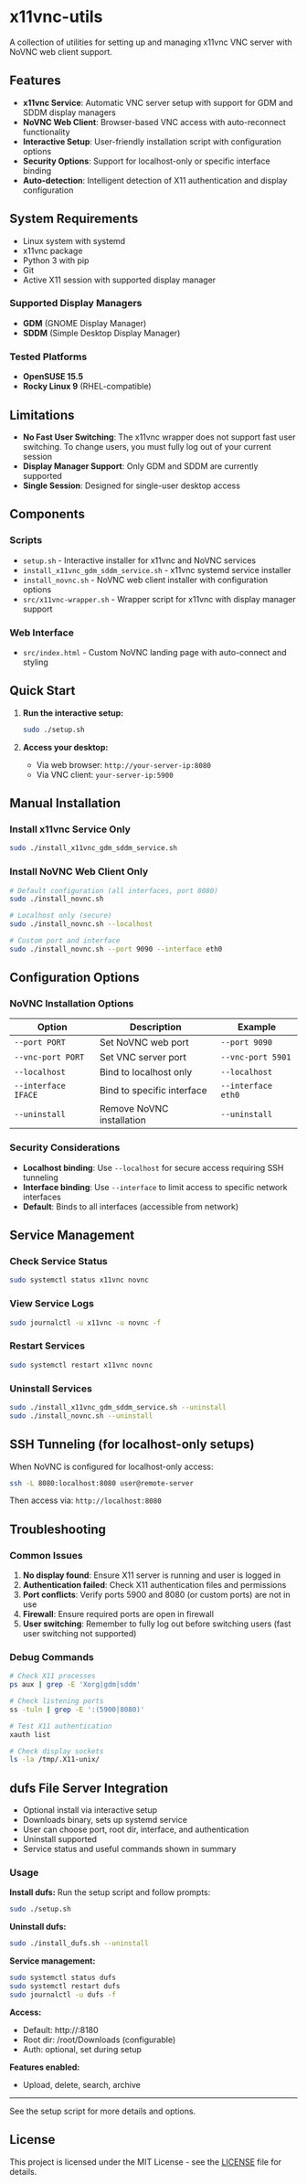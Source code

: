 # x11vnc-utils

A collection of utilities for setting up and managing x11vnc VNC server with NoVNC web client support.

## Features

- **x11vnc Service**: Automatic VNC server setup with support for GDM and SDDM display managers
- **NoVNC Web Client**: Browser-based VNC access with auto-reconnect functionality
- **Interactive Setup**: User-friendly installation script with configuration options
- **Security Options**: Support for localhost-only or specific interface binding
- **Auto-detection**: Intelligent detection of X11 authentication and display configuration

## System Requirements

- Linux system with systemd
- x11vnc package
- Python 3 with pip
- Git
- Active X11 session with supported display manager

### Supported Display Managers

- **GDM** (GNOME Display Manager)
- **SDDM** (Simple Desktop Display Manager)

### Tested Platforms

- **OpenSUSE 15.5**
- **Rocky Linux 9** (RHEL-compatible)

## Limitations

- **No Fast User Switching**: The x11vnc wrapper does not support fast user switching. To change users, you must fully log out of your current session
- **Display Manager Support**: Only GDM and SDDM are currently supported
- **Single Session**: Designed for single-user desktop access

## Components

### Scripts

- `setup.sh` - Interactive installer for x11vnc and NoVNC services
- `install_x11vnc_gdm_sddm_service.sh` - x11vnc systemd service installer
- `install_novnc.sh` - NoVNC web client installer with configuration options
- `src/x11vnc-wrapper.sh` - Wrapper script for x11vnc with display manager support

### Web Interface

- `src/index.html` - Custom NoVNC landing page with auto-connect and styling

## Quick Start

1. **Run the interactive setup:**

   ```bash
   sudo ./setup.sh
   ```

2. **Access your desktop:**
   - Via web browser: `http://your-server-ip:8080`
   - Via VNC client: `your-server-ip:5900`

## Manual Installation

### Install x11vnc Service Only

```bash
sudo ./install_x11vnc_gdm_sddm_service.sh
```

### Install NoVNC Web Client Only

```bash
# Default configuration (all interfaces, port 8080)
sudo ./install_novnc.sh

# Localhost only (secure)
sudo ./install_novnc.sh --localhost

# Custom port and interface
sudo ./install_novnc.sh --port 9090 --interface eth0
```

## Configuration Options

### NoVNC Installation Options

| Option              | Description                | Example            |
| ------------------- | -------------------------- | ------------------ |
| `--port PORT`       | Set NoVNC web port         | `--port 9090`      |
| `--vnc-port PORT`   | Set VNC server port        | `--vnc-port 5901`  |
| `--localhost`       | Bind to localhost only     | `--localhost`      |
| `--interface IFACE` | Bind to specific interface | `--interface eth0` |
| `--uninstall`       | Remove NoVNC installation  | `--uninstall`      |

### Security Considerations

- **Localhost binding**: Use `--localhost` for secure access requiring SSH tunneling
- **Interface binding**: Use `--interface` to limit access to specific network interfaces
- **Default**: Binds to all interfaces (accessible from network)

## Service Management

### Check Service Status

```bash
sudo systemctl status x11vnc novnc
```

### View Service Logs

```bash
sudo journalctl -u x11vnc -u novnc -f
```

### Restart Services

```bash
sudo systemctl restart x11vnc novnc
```

### Uninstall Services

```bash
sudo ./install_x11vnc_gdm_sddm_service.sh --uninstall
sudo ./install_novnc.sh --uninstall
```

## SSH Tunneling (for localhost-only setups)

When NoVNC is configured for localhost-only access:

```bash
ssh -L 8080:localhost:8080 user@remote-server
```

Then access via: `http://localhost:8080`

## Troubleshooting

### Common Issues

1. **No display found**: Ensure X11 server is running and user is logged in
2. **Authentication failed**: Check X11 authentication files and permissions
3. **Port conflicts**: Verify ports 5900 and 8080 (or custom ports) are not in use
4. **Firewall**: Ensure required ports are open in firewall
5. **User switching**: Remember to fully log out before switching users (fast user switching not supported)

### Debug Commands

```bash
# Check X11 processes
ps aux | grep -E 'Xorg|gdm|sddm'

# Check listening ports
ss -tuln | grep -E ':(5900|8080)'

# Test X11 authentication
xauth list

# Check display sockets
ls -la /tmp/.X11-unix/
```

## dufs File Server Integration

- Optional install via interactive setup
- Downloads binary, sets up systemd service
- User can choose port, root dir, interface, and authentication
- Uninstall supported
- Service status and useful commands shown in summary

### Usage

**Install dufs:**
Run the setup script and follow prompts:

```sh
sudo ./setup.sh
```

**Uninstall dufs:**

```sh
sudo ./install_dufs.sh --uninstall
```

**Service management:**

```sh
sudo systemctl status dufs
sudo systemctl restart dufs
sudo journalctl -u dufs -f
```

**Access:**

- Default: http://<host>:8180
- Root dir: /root/Downloads (configurable)
- Auth: optional, set during setup

**Features enabled:**

- Upload, delete, search, archive

---

See the setup script for more details and options.

## License

This project is licensed under the MIT License - see the [LICENSE](LICENSE) file for details.
